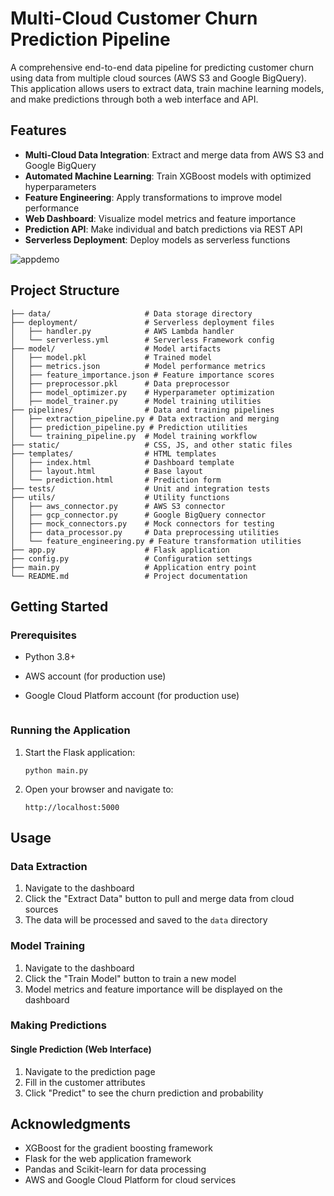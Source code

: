 # Multi-Cloud Customer Churn Prediction Pipeline

A comprehensive end-to-end data pipeline for predicting customer churn using data from multiple cloud sources (AWS S3 and Google BigQuery). This application allows users to extract data, train machine learning models, and make predictions through both a web interface and API.

## Features

- **Multi-Cloud Data Integration**: Extract and merge data from AWS S3 and Google BigQuery
- **Automated Machine Learning**: Train XGBoost models with optimized hyperparameters
- **Feature Engineering**: Apply transformations to improve model performance
- **Web Dashboard**: Visualize model metrics and feature importance
- **Prediction API**: Make individual and batch predictions via REST API
- **Serverless Deployment**: Deploy models as serverless functions

![appdemo](https://github.com/user-attachments/assets/35a9ac6e-d118-41e5-9c26-a6df3e8a9d90)


## Project Structure

```
├── data/                     # Data storage directory
├── deployment/               # Serverless deployment files
│   ├── handler.py            # AWS Lambda handler
│   └── serverless.yml        # Serverless Framework config
├── model/                    # Model artifacts
│   ├── model.pkl             # Trained model
│   ├── metrics.json          # Model performance metrics
│   ├── feature_importance.json # Feature importance scores
│   ├── preprocessor.pkl      # Data preprocessor
│   ├── model_optimizer.py    # Hyperparameter optimization
│   ├── model_trainer.py      # Model training utilities
├── pipelines/                # Data and training pipelines
│   ├── extraction_pipeline.py # Data extraction and merging
│   ├── prediction_pipeline.py # Prediction utilities
│   └── training_pipeline.py  # Model training workflow
├── static/                   # CSS, JS, and other static files
├── templates/                # HTML templates
│   ├── index.html            # Dashboard template
│   ├── layout.html           # Base layout
│   └── prediction.html       # Prediction form
├── tests/                    # Unit and integration tests
├── utils/                    # Utility functions
│   ├── aws_connector.py      # AWS S3 connector
│   ├── gcp_connector.py      # Google BigQuery connector
│   ├── mock_connectors.py    # Mock connectors for testing
│   ├── data_processor.py     # Data preprocessing utilities
│   └── feature_engineering.py # Feature transformation utilities
├── app.py                    # Flask application
├── config.py                 # Configuration settings
├── main.py                   # Application entry point
└── README.md                 # Project documentation
```

## Getting Started

### Prerequisites

- Python 3.8+
- AWS account (for production use)
- Google Cloud Platform account (for production use)


   ```

### Running the Application

1. Start the Flask application:
   ```
   python main.py
   ```

2. Open your browser and navigate to:
   ```
   http://localhost:5000
   ```

## Usage

### Data Extraction

1. Navigate to the dashboard
2. Click the "Extract Data" button to pull and merge data from cloud sources
3. The data will be processed and saved to the `data` directory

### Model Training

1. Navigate to the dashboard
2. Click the "Train Model" button to train a new model
3. Model metrics and feature importance will be displayed on the dashboard

### Making Predictions

#### Single Prediction (Web Interface)

1. Navigate to the prediction page
2. Fill in the customer attributes
3. Click "Predict" to see the churn prediction and probability





## Acknowledgments

- XGBoost for the gradient boosting framework
- Flask for the web application framework
- Pandas and Scikit-learn for data processing
- AWS and Google Cloud Platform for cloud services

